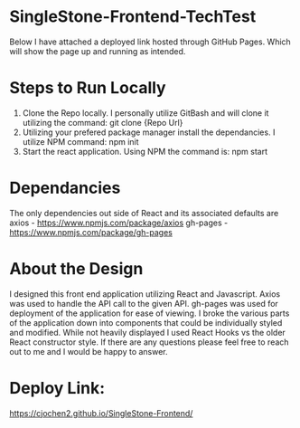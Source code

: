# SingleStone-Frontend-TechTest

Below I have attached a deployed link hosted through GitHub Pages. Which will show the page up and running as intended.

# Steps to Run Locally

1. Clone the Repo locally. I personally utilize GitBash and will clone it utilizing the command:
    git clone {Repo Url}
2. Utilizing your prefered package manager install the dependancies. I utilize NPM command:
    npm init
3. Start the react application. Using NPM the command is:
    npm start

# Dependancies
The only dependencies out side of React and its associated defaults are
    axios - https://www.npmjs.com/package/axios
    gh-pages - https://www.npmjs.com/package/gh-pages

# About the Design
I designed this front end application utilizing React and Javascript. Axios was used to handle the API call to the given API. gh-pages was used for deployment of the application for ease of viewing. I broke the various parts of the application down into components that could be individually styled and modified. While not heavily displayed I used React Hooks vs the older React constructor style. If there are any questions please feel free to reach out to me and I would be happy to answer.

# Deploy Link:
https://cjochen2.github.io/SingleStone-Frontend/
